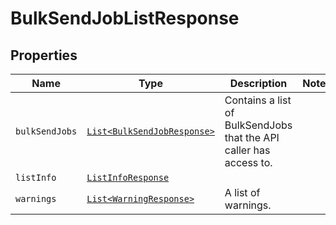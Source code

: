

# BulkSendJobListResponse



## Properties

| Name | Type | Description | Notes |
|------------ | ------------- | ------------- | -------------|
| `bulkSendJobs` | [```List<BulkSendJobResponse>```](BulkSendJobResponse.md) |  Contains a list of BulkSendJobs that the API caller has access to.  |  |
| `listInfo` | [```ListInfoResponse```](ListInfoResponse.md) |    |  |
| `warnings` | [```List<WarningResponse>```](WarningResponse.md) |  A list of warnings.  |  |



